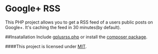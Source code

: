 Google+ RSS
==========

This PHP project allows you to get a RSS feed of a users public posts on Google+. It's caching the feed in 30 minutes(by default).

##Insatallation
Include [gplusrss.php](https://github.com/Abbe98/Google-Plus-RSS/blob/master/src/gplusrss.php) or install the [composer package](https://packagist.org/packages/abbe98/googleplus-rss).

####This project is licensed under [MIT](http://opensource.org/licenses/MIT).
